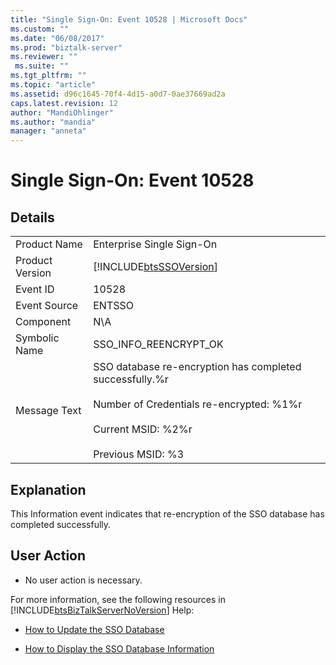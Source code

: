 ```yaml
---
title: "Single Sign-On: Event 10528 | Microsoft Docs"
ms.custom: ""
ms.date: "06/08/2017"
ms.prod: "biztalk-server"
ms.reviewer: ""
 ms.suite: ""
ms.tgt_pltfrm: ""
ms.topic: "article"
ms.assetid: d96c1645-70f4-4d15-a0d7-0ae37669ad2a
caps.latest.revision: 12
author: "MandiOhlinger"
ms.author: "mandia"
manager: "anneta"
---
```

# Single Sign-On: Event 10528
## Details  
  
|||  
|-|-|  
|Product Name|Enterprise Single Sign-On|  
|Product Version|[!INCLUDE[btsSSOVersion](../includes/btsssoversion-md.md)]|  
|Event ID|10528|  
|Event Source|ENTSSO|  
|Component|N\A|  
|Symbolic Name|SSO_INFO_REENCRYPT_OK|  
|Message Text|SSO database re-encryption has completed successfully.%r<br /><br /> Number of Credentials re-encrypted: %1%r<br /><br /> Current MSID: %2%r<br /><br /> Previous MSID: %3|  
  
## Explanation  
 This Information event indicates that re-encryption of the SSO database has completed successfully.  
  
## User Action  
  
-   No user action is necessary.  
  
 For more information, see the following resources in [!INCLUDE[btsBizTalkServerNoVersion](../includes/btsbiztalkservernoversion-md.md)] Help:  
  
-   [How to Update the SSO Database](../core/how-to-update-the-sso-database.md)  
  
-   [How to Display the SSO Database Information](../core/how-to-display-the-sso-database-information.md)